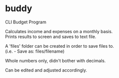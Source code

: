 # buddy  


CLI Budget Program



Calculates income and expenses on a monthly basis.  
Prints results to screen and saves to text file.  

A 'files' folder can be created in order to save files to.  
(i.e. - Save as: files/filename)  

  

Whole numbers only, didn't bother with decimals.  

Can be edited and adjusted accordingly.

  
  
  


  
  
  

